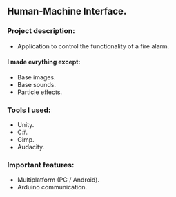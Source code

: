 ## Human-Machine Interface.

### Project description: 
- Application to control the functionality of a fire alarm.

#### I made evrything except: 
- Base images.
- Base sounds.
- Particle effects.

### Tools I used: 
- Unity.
- C#.
- Gimp.
- Audacity.

### Important features: 
- Multiplatform (PC / Android).
- Arduino communication.
